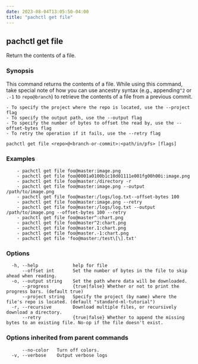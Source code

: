 ```yaml
---
date: 2023-08-04T13:05:50-04:00
title: "pachctl get file"
---
```


## pachctl get file

Return the contents of a file.

### Synopsis

This command returns the contents of a file. While using this command, take special note of how you can use ancestry syntax (e.g., appending`^2` or `.-1` to `repo@branch`) to retrieve the contents of a file from a previous commit. 

	- To specify the project where the repo is located, use the --project flag 
	- To specify the output path, use the --output flag 
	- To specify the number of bytes to offset the read by, use the --offset-bytes flag 
	- To retry the operation if it fails, use the --retry flag 


```
pachctl get file <repo>@<branch-or-commit>:<path/in/pfs> [flags]
```

### Examples

```
	- pachctl get file foo@master:image.png 
	- pachctl get file foo@0001a0100b1c10d01111e001fg00h00i:image.png 
	- pachctl get file foo@master:/directory -r 
	- pachctl get file foo@master:image.png --output /path/to/image.png 
	- pachctl get file foo@master:/logs/log.txt--offset-bytes 100 
	- pachctl get file foo@master:image.png --retry 
	- pachctl get file foo@master:/logs/log.txt --output /path/to/image.png --offset-bytes 100 --retry 
	- pachctl get file foo@master^:chart.png 
	- pachctl get file foo@master^2:chart.png  
	- pachctl get file foo@master.1:chart.png  
	- pachctl get file foo@master.-1:chart.png  
	- pachctl get file 'foo@master:/test\[\].txt'

```

### Options

```
  -h, --help             help for file
      --offset int       Set the number of bytes in the file to skip ahead when reading.
  -o, --output string    Set the path where data will be downloaded.
      --progress         {true|false} Whether or not to print the progress bars. (default true)
      --project string   Specify the project (by name) where the file's repo is located. (default "standard-ml-tutorial")
  -r, --recursive        Download multiple files, or recursively download a directory.
      --retry            {true|false} Whether to append the missing bytes to an existing file. No-op if the file doesn't exist.
```

### Options inherited from parent commands

```
      --no-color   Turn off colors.
  -v, --verbose    Output verbose logs
```

